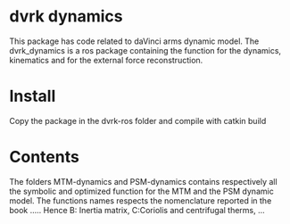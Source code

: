 # dvrk dynamics
This package has code related to daVinci arms dynamic model. 
The dvrk_dynamics is a ros package containing the function for the dynamics, kinematics and for the external force reconstruction.

# Install
Copy the package in the dvrk-ros folder and compile with catkin build

# Contents
The folders MTM-dynamics and PSM-dynamics contains respectively all the symbolic and optimized function for the MTM and the PSM dynamic model. 
The functions names respects the nomenclature reported in the book ..... Hence B: Inertia matrix, C:Coriolis and centrifugal therms, ...